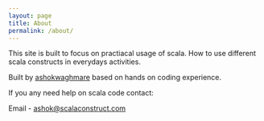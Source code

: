 ```yaml
---
layout: page
title: About
permalink: /about/
---
```


This site is built to focus on practiacal usage of scala. How to use different scala constructs in everydays activities. 

Built by [ashokwaghmare](https://twitter.com/ashokwaghmare_) based on hands on coding experience.

If you any need help on scala code contact:

Email - <a href="mailto:ashok@scalaconstruct.com">ashok@scalaconstruct.com</a>
